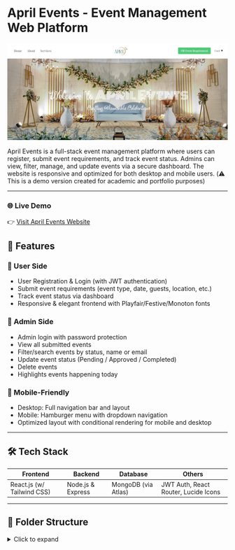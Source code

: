 # April Events - Event Management Web Platform


![April Events Banner](frontend/public/homepage.png)

April Events is a full-stack event management platform where users can register, submit event requirements, and track event status. Admins can view, filter, manage, and update events via a secure dashboard. The website is responsive and optimized for both desktop and mobile users.
(⚠️ This is a demo version created for academic and portfolio purposes)

---

### 🌐 Live Demo

👉 [Visit April Events Website](https://april-events.netlify.app/)


## 🚀 Features

### 👤 User Side
- User Registration & Login (with JWT authentication)
- Submit event requirements (event type, date, guests, location, etc.)
- Track event status via dashboard
- Responsive & elegant frontend with Playfair/Festive/Monoton fonts

### 🔐 Admin Side
- Admin login with password protection
- View all submitted events
- Filter/search events by status, name or email
- Update event status (Pending / Approved / Completed)
- Delete events
- Highlights events happening today

### 📱 Mobile-Friendly
- Desktop: Full navigation bar and layout
- Mobile: Hamburger menu with dropdown navigation
- Optimized layout with conditional rendering for mobile and desktop

---

## 🛠️ Tech Stack

| Frontend            | Backend         | Database     | Others                      |
|---------------------|-----------------|--------------|-----------------------------|
| React.js (w/ Tailwind CSS) | Node.js & Express | MongoDB (via Atlas) | JWT Auth, React Router, Lucide Icons |

---
## 📁 Folder Structure

<details>
<summary>Click to expand</summary>

```plaintext
april-events/
├── backend/
│   ├── models/
│   ├── routes/
│   └── server.js
│
├── frontend/
│   ├── public/
│   │   ├── aprileventslogo.jpeg
│   │   └── hero.jpg
│   ├── src/
│   │   ├── pages/
│   │   │   ├── HomePage.js
│   │   │   ├── EventForm.js
│   │   │   ├── AdminLogin.js
│   │   │   ├── AdminDashboard.js
│   │   │   ├── UserLogin.js
│   │   │   └── UserRegister.js
│   │   └── App.js
│   └── package.json
│
├── .gitignore
├── README.md
└── .env (Not included in repo)


Developed with 💚 by Sidharth M



